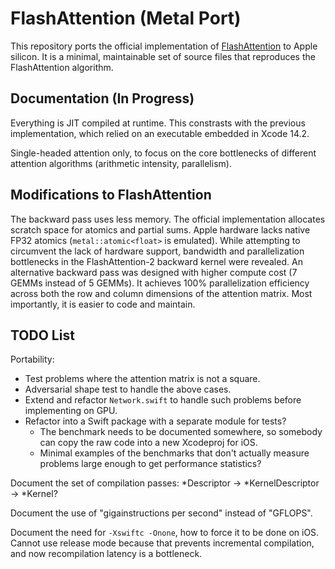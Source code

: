 # FlashAttention (Metal Port)

This repository ports the official implementation of [FlashAttention](https://github.com/Dao-AILab/flash-attention) to Apple silicon. It is a minimal, maintainable set of source files that reproduces the FlashAttention algorithm.

## Documentation (In Progress)

Everything is JIT compiled at runtime. This constrasts with the previous implementation, which relied on an executable embedded in Xcode 14.2.

Single-headed attention only, to focus on the core bottlenecks of different attention algorithms (arithmetic intensity, parallelism).

## Modifications to FlashAttention

The backward pass uses less memory. The official implementation allocates scratch space for atomics and partial sums. Apple hardware lacks native FP32 atomics (`metal::atomic<float>` is emulated). While attempting to circumvent the lack of hardware support, bandwidth and parallelization bottlenecks in the FlashAttention-2 backward kernel were revealed. An alternative backward pass was designed with higher compute cost (7 GEMMs instead of 5 GEMMs). It achieves 100% parallelization efficiency across both the row and column dimensions of the attention matrix. Most importantly, it is easier to code and maintain.

## TODO List

Portability:
- Test problems where the attention matrix is not a square.
- Adversarial shape test to handle the above cases.
- Extend and refactor `Network.swift` to handle such problems before implementing on GPU.
- Refactor into a Swift package with a separate module for tests?
  - The benchmark needs to be documented somewhere, so somebody can copy the raw code into a new Xcodeproj for iOS.
  - Minimal examples of the benchmarks that don't actually measure problems large enough to get performance statistics?

Document the set of compilation passes: \*Descriptor -> \*KernelDescriptor -> \*Kernel?

Document the use of "gigainstructions per second" instead of "GFLOPS".

Document the need for `-Xswiftc -Onone`, how to force it to be done on iOS. Cannot use release mode because that prevents incremental compilation, and now recompilation latency is a bottleneck.
